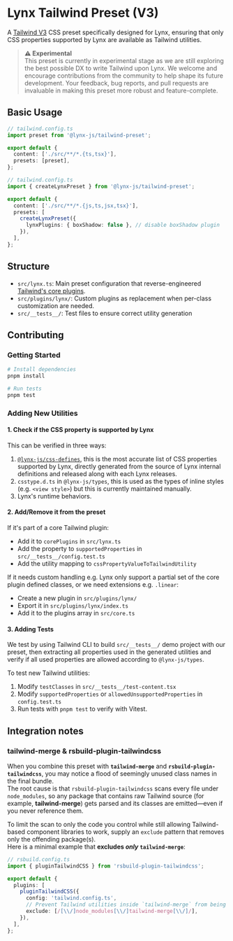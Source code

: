 # Lynx Tailwind Preset (V3)

A [Tailwind V3](https://v3.tailwindcss.com/) CSS preset specifically designed for Lynx, ensuring that only CSS properties supported by Lynx are available as Tailwind utilities.

> **⚠️ Experimental**\
> This preset is currently in experimental stage as we are still exploring the best possible DX to write Tailwind upon Lynx. We welcome and encourage contributions from the community to help shape its future development. Your feedback, bug reports, and pull requests are invaluable in making this preset more robust and feature-complete.

## Basic Usage

```typescript
// tailwind.config.ts
import preset from '@lynx-js/tailwind-preset';

export default {
  content: ['./src/**/*.{ts,tsx}'],
  presets: [preset],
};
```

```typescript
// tailwind.config.ts
import { createLynxPreset } from '@lynx-js/tailwind-preset';

export default {
  content: ['./src/**/*.{js,ts,jsx,tsx}'],
  presets: [
    createLynxPreset({
      lynxPlugins: { boxShadow: false }, // disable boxShadow plugin
    }),
  ],
};
```

## Structure

- `src/lynx.ts`: Main preset configuration that reverse-engineered [Tailwind's core plugins](https://github.com/tailwindlabs/tailwindcss/blob/v3/src/corePlugins.js).
- `src/plugins/lynx/`: Custom plugins as replacement when per-class customization are needed.
- `src/__tests__/`: Test files to ensure correct utility generation

## Contributing

### Getting Started

```bash
# Install dependencies
pnpm install

# Run tests
pnpm test
```

### Adding New Utilities

#### 1. Check if the CSS property is supported by Lynx

This can be verified in three ways:

1. [`@lynx-js/css-defines`](https://www.npmjs.com/package/@lynx-js/css-defines), this is the most accurate list of CSS properties supported by Lynx, directly generated from the source of Lynx internal definitions and released along with each Lynx releases.
2. `csstype.d.ts` in `@lynx-js/types`, this is used as the types of inline styles (e.g. `<view style>`) but this is currently maintained manually.
3. Lynx's runtime behaviors.

#### 2. Add/Remove it from the preset

If it's part of a core Tailwind plugin:

- Add it to `corePlugins` in `src/lynx.ts`
- Add the property to `supportedProperties` in `src/__tests__/config.test.ts`
- Add the utility mapping to `cssPropertyValueToTailwindUtility`

If it needs custom handling e.g. Lynx only support a partial set of the core plugin defined classes, or we need extensions e.g. `.linear`:

- Create a new plugin in `src/plugins/lynx/`
- Export it in `src/plugins/lynx/index.ts`
- Add it to the plugins array in `src/core.ts`

#### 3. Adding Tests

We test by using Tailwind CLI to build `src/__tests__/` demo project with our preset, then extracting all properties used in the generated utilities and verify if all used properties are allowed according to `@lynx-js/types`.

To test new Tailwind utilities:

1. Modify `testClasses` in `src/__tests__/test-content.tsx`
2. Modify `supportedProperties` or `allowedUnsupportedProperties` in `config.test.ts`
3. Run tests with `pnpm test` to verify with Vitest.

## Integration notes

### tailwind-merge & rsbuild-plugin-tailwindcss

When you combine this preset with **`tailwind-merge`** and **`rsbuild-plugin-tailwindcss`**, you may notice a flood of seemingly unused class names in the final bundle.\
The root cause is that `rsbuild-plugin-tailwindcss` scans every file under `node_modules`, so any package that contains raw Tailwind source (for example, **tailwind-merge**) gets parsed and its classes are emitted—even if you never reference them.

To limit the scan to only the code you control while still allowing Tailwind-based component libraries to work, supply an `exclude` pattern that removes only the offending package(s).\
Here is a minimal example that **excludes _only_ `tailwind-merge`**:

```ts
// rsbuild.config.ts
import { pluginTailwindCSS } from 'rsbuild-plugin-tailwindcss';

export default {
  plugins: [
    pluginTailwindCSS({
      config: 'tailwind.config.ts',
      // Prevent Tailwind utilities inside `tailwind-merge` from being scanned
      exclude: [/[\\/]node_modules[\\/]tailwind-merge[\\/]/],
    }),
  ],
};
```
